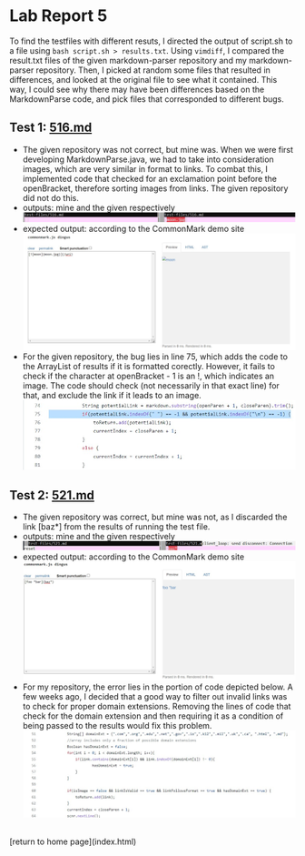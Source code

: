 # Lab Report 5

To find the testfiles with different resuts, I directed the output of script.sh to a file using ```bash script.sh > results.txt```. Using ```vimdiff```, I compared the result.txt files of the given markdown-parser repository and my markdown-parser repository. Then, I picked at random some files that resulted in differences, and looked at the original file to see what it contained. This way, I could see why there may have been differences based on the MarkdownParse code, and pick files that corresponded to different bugs. 

## Test 1: [516.md](https://github.com/nidhidhamnani/markdown-parser/blob/main/test-files/516.md) <br>
- The given repository was not correct, but mine was. When we were first developing MarkdownParse.java, we had to take into consideration images, which are very similar in format to links. To combat this, I implemented code that checked for an exclamation point before the openBracket, therefore sorting images from links. The given repository did not do this.
- outputs: mine and the given respectively <br> 
![Image](516-outputs.jpg) <br>
- expected output: according to the CommonMark demo site <br>
![Image](516-expected.jpg) <br>
- For the given repository, the bug lies in line 75, which adds the code to the ArrayList of results if it is formatted corectly. However, it fails to check if the character at openBracket - 1 is an !, which indicates an image. The code should check (not necessarily in that exact line) for that, and exclude the link if it leads to an image. <br>
![Image](1-bug.jpg) <br>

## Test 2: [521.md](https://github.com/nidhidhamnani/markdown-parser/blob/main/test-files/521.md) <br>
- The given repository was correct, but mine was not, as I discarded the link [baz*] from the results of running the test file. <br>
- outputs: mine and the given respectively <br>
![Image](521-outputs.jpg)<br>
- expected output: according to the CommonMark demo site <br>
![Image](521-expected.jpg)<br>
- For my repository, the error lies in the portion of code depicted below. A few weeks ago, I decided that a good way to filter out invalid links was to check for proper domain extensions. Removing the lines of code that check for the domain extension and then requiring it as a condition of being passed to the results would fix this problem.<br>
![Image](2-bug.jpg)<br>
<br>
[return to home page](index.html)
